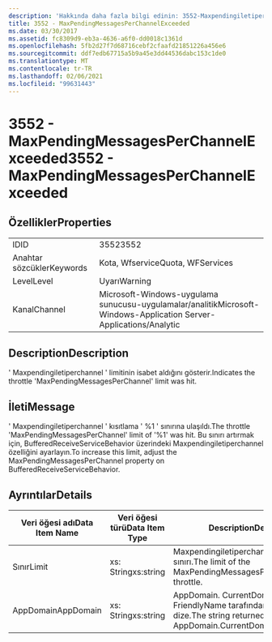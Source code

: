 ```yaml
---
description: 'Hakkında daha fazla bilgi edinin: 3552-Maxpendingiletiperchannelexcebaşında'
title: 3552 - MaxPendingMessagesPerChannelExceeded
ms.date: 03/30/2017
ms.assetid: fc8309d9-eb3a-4636-a6f0-dd0018c1361d
ms.openlocfilehash: 5fb2d27f7d68716cebf2cfaafd21851226a456e6
ms.sourcegitcommit: ddf7edb67715a5b9a45e3dd44536dabc153c1de0
ms.translationtype: MT
ms.contentlocale: tr-TR
ms.lasthandoff: 02/06/2021
ms.locfileid: "99631443"
---
```

# <a name="3552---maxpendingmessagesperchannelexceeded"></a><span data-ttu-id="d63f1-103">3552 - MaxPendingMessagesPerChannelExceeded</span><span class="sxs-lookup"><span data-stu-id="d63f1-103">3552 - MaxPendingMessagesPerChannelExceeded</span></span>

## <a name="properties"></a><span data-ttu-id="d63f1-104">Özellikler</span><span class="sxs-lookup"><span data-stu-id="d63f1-104">Properties</span></span>  
  
|||  
|-|-|  
|<span data-ttu-id="d63f1-105">ID</span><span class="sxs-lookup"><span data-stu-id="d63f1-105">ID</span></span>|<span data-ttu-id="d63f1-106">3552</span><span class="sxs-lookup"><span data-stu-id="d63f1-106">3552</span></span>|  
|<span data-ttu-id="d63f1-107">Anahtar sözcükler</span><span class="sxs-lookup"><span data-stu-id="d63f1-107">Keywords</span></span>|<span data-ttu-id="d63f1-108">Kota, Wfservice</span><span class="sxs-lookup"><span data-stu-id="d63f1-108">Quota, WFServices</span></span>|  
|<span data-ttu-id="d63f1-109">Level</span><span class="sxs-lookup"><span data-stu-id="d63f1-109">Level</span></span>|<span data-ttu-id="d63f1-110">Uyarı</span><span class="sxs-lookup"><span data-stu-id="d63f1-110">Warning</span></span>|  
|<span data-ttu-id="d63f1-111">Kanal</span><span class="sxs-lookup"><span data-stu-id="d63f1-111">Channel</span></span>|<span data-ttu-id="d63f1-112">Microsoft-Windows-uygulama sunucusu-uygulamalar/analitik</span><span class="sxs-lookup"><span data-stu-id="d63f1-112">Microsoft-Windows-Application Server-Applications/Analytic</span></span>|  
  
## <a name="description"></a><span data-ttu-id="d63f1-113">Description</span><span class="sxs-lookup"><span data-stu-id="d63f1-113">Description</span></span>  

 <span data-ttu-id="d63f1-114">' Maxpendingiletiperchannel ' limitinin isabet aldığını gösterir.</span><span class="sxs-lookup"><span data-stu-id="d63f1-114">Indicates the throttle 'MaxPendingMessagesPerChannel' limit was hit.</span></span>  
  
## <a name="message"></a><span data-ttu-id="d63f1-115">İleti</span><span class="sxs-lookup"><span data-stu-id="d63f1-115">Message</span></span>  

 <span data-ttu-id="d63f1-116">' Maxpendingiletiperchannel ' kısıtlama ' %1 ' sınırına ulaşıldı.</span><span class="sxs-lookup"><span data-stu-id="d63f1-116">The throttle 'MaxPendingMessagesPerChannel' limit of  '%1' was hit.</span></span> <span data-ttu-id="d63f1-117">Bu sınırı artırmak için, BufferedReceiveServiceBehavior üzerindeki Maxpendingiletiperchannel özelliğini ayarlayın.</span><span class="sxs-lookup"><span data-stu-id="d63f1-117">To increase this limit, adjust the MaxPendingMessagesPerChannel property on BufferedReceiveServiceBehavior.</span></span>  
  
## <a name="details"></a><span data-ttu-id="d63f1-118">Ayrıntılar</span><span class="sxs-lookup"><span data-stu-id="d63f1-118">Details</span></span>  
  
|<span data-ttu-id="d63f1-119">Veri öğesi adı</span><span class="sxs-lookup"><span data-stu-id="d63f1-119">Data Item Name</span></span>|<span data-ttu-id="d63f1-120">Veri öğesi türü</span><span class="sxs-lookup"><span data-stu-id="d63f1-120">Data Item Type</span></span>|<span data-ttu-id="d63f1-121">Description</span><span class="sxs-lookup"><span data-stu-id="d63f1-121">Description</span></span>|  
|--------------------|--------------------|-----------------|  
|<span data-ttu-id="d63f1-122">Sınır</span><span class="sxs-lookup"><span data-stu-id="d63f1-122">Limit</span></span>|<span data-ttu-id="d63f1-123">xs: String</span><span class="sxs-lookup"><span data-stu-id="d63f1-123">xs:string</span></span>|<span data-ttu-id="d63f1-124">Maxpendingiletiperchannel kısıtlama sınırı.</span><span class="sxs-lookup"><span data-stu-id="d63f1-124">The limit of the MaxPendingMessagesPerChannel throttle.</span></span>|  
|<span data-ttu-id="d63f1-125">AppDomain</span><span class="sxs-lookup"><span data-stu-id="d63f1-125">AppDomain</span></span>|<span data-ttu-id="d63f1-126">xs: String</span><span class="sxs-lookup"><span data-stu-id="d63f1-126">xs:string</span></span>|<span data-ttu-id="d63f1-127">AppDomain. CurrentDomain. FriendlyName tarafından döndürülen dize.</span><span class="sxs-lookup"><span data-stu-id="d63f1-127">The string returned by AppDomain.CurrentDomain.FriendlyName.</span></span>|
